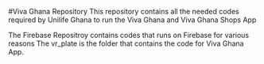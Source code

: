 #Viva Ghana Repository
This repository contains all the needed codes required by Unilife Ghana to run the Viva Ghana and Viva Ghana Shops App

The Firebase Repositroy contains codes that runs on Firebase for various reasons
The vr_plate is the folder that contains the code for Viva Ghana App.